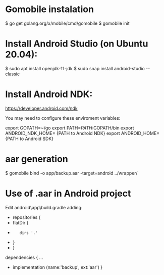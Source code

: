 # Gomobile instalation

$ go get golang.org/x/mobile/cmd/gomobile
$ gomobile init

# Install Android Studio (on Ubuntu 20.04):

$ sudo apt install openjdk-11-jdk
$ sudo snap install android-studio --classic

# Install Android NDK:

https://developer.android.com/ndk


You may need to configure these enviroment variables:

export GOPATH=~/go
export PATH=$PATH:$GOPATH/bin
export ANDROID_NDK_HOME= {PATH to Android NDK}
export ANDROID_HOME= {PATH to Android SDK}

# aar generation

$ gomobile bind -o app/backup.aar -target=android ../wrapper/

# Use of .aar in Android project

Edit android\app\build.gradle adding:

+ repositories {
+    flatDir {
+        dirs '.'
+    }
+ }

dependencies {
...
+    implementation (name:'backup', ext:'aar')
}
